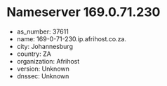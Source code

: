 # Nameserver 169.0.71.230

* as_number: 37611
* name: 169-0-71-230.ip.afrihost.co.za.
* city: Johannesburg
* country: ZA
* organization: Afrihost
* version: Unknown
* dnssec: Unknown
